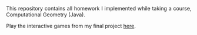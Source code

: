 <p align="justify">This repository contains all homework I implemented while taking a course, Computational Geometry (Java).</p>

Play the interactive games from my final project [here](https://cs.rit.edu/~ml3406/CSCI716/Final%20Project.html).
